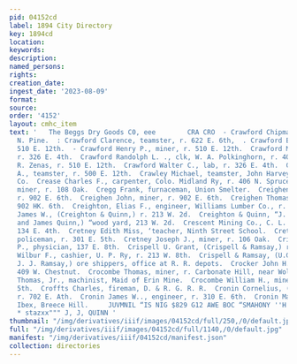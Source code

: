 ```yaml
---
pid: 04152cd
label: 1894 City Directory
key: 1894cd
location: 
keywords: 
description: 
named_persons: 
rights: 
creation_date: 
ingest_date: '2023-08-09'
format: 
source: 
order: '4152'
layout: cmhc_item
text: '   The Beggs Dry Goods C0, eee        CRA CRO  - Crawford Chipman L., r. 509
  N. Pine.  : Crawford Clarence, teamster, r. 622 E. 6th,  . Crawford Ernest E., r.
  510 E. 12th.  - Crawford Henry P., miner, r. 510 E. 12th.  Crawford M. J. Mrs.,
  r. 326 E. 4th.  Crawford Randolph L. ., clk, W. A. Polkinghorn, r. 405 E. 3d.  Crawford
  R. Zenas, r. 510 E. 12th.  Crawford Walter C., lab, r. 326 E. 4th.  Crawford Wilmer
  A., teamster, r. 500 E. 12th.  Crawley Michael, teamster, John Harvey F. and F.
  Co.  Crease Charles F., carpenter, Colo. Midland Ry, r. 406 N. Spruce.  Creesy Jerry,
  miner, r. 108 Oak.  Cregg Frank, furnaceman, Union Smelter.  Creighen James, miner,
  r. 902 E. 6th.  Creighen John, miner, r. 902 E. 6th.  Creighen Thomas, miner, r.
  902 HK. 6th.  Creighton, Elias F., engineer, Williams Lumber Co., r. 213 W. 2d  Creighton
  James W., (Creighton & Quinn,) r. 213 W. 2d.  Creighton & Quinn, “J. W. Creighton
  and James Quinn,) “wood yard, 213 W. 2d.  Crescent Mining Co., C. L. North, mgr,
  134 E. 4th.  Cretney Edith Miss, ‘teacher, Ninth Street School.  Cretney Fred L.,
  policeman, r. 301 E. 5th.  Cretney Joseph J., miner, r. 106 Oak.  Crispell Edward
  P., physician, 137 E. 8th.  Crispell U. Grant, (Crispell & Ramsay,) r. 137 E. 8th.  Crispell
  Wilbur F., cashier, U. P. Ry, r. 213 W. 8th.  Crispell & Ramsay, (U.G. Crispelland
  J. J. Ramsay,) ore shippers, office at R. R. depots.  Crocker John H., miner, r.
  409 W. Chestnut.  Crocombe Thomas, miner, r. Carbonate Hill, near Wolftone Mine.  Crocombe
  Thomas, Jr., machinist, Maid of Erin Mine.  Crocombe William H., miner, r. 509 E.
  5th.  Croffts Charles, fireman, D. & R. G. R. R.  Cronin Cornelius, (Weber & Cronin,)
  r. 702 E. Ath.  Cronin James W.., engineer, r. 310 E. 6th.  Cronin Mary Mrs., boarding,
  Ibex, Breece Hill.     JUVMNIL “IS NIG $829 G12 AWE BOC “SMAHONY ''H J  ROOM MOULDINGS,
  * stazxx""" J, J, QUINN '
thumbnail: "/img/derivatives/iiif/images/04152cd/full/250,/0/default.jpg"
full: "/img/derivatives/iiif/images/04152cd/full/1140,/0/default.jpg"
manifest: "/img/derivatives/iiif/04152cd/manifest.json"
collection: directories
---
```


